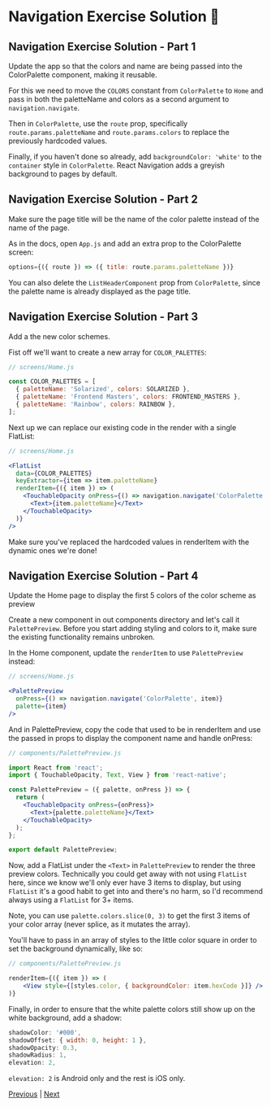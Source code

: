 # Navigation Exercise Solution 👀

## Navigation Exercise Solution - Part 1

Update the app so that the colors and name are being passed into the ColorPalette component, making it reusable.

For this we need to move the `COLORS` constant from `ColorPalette` to `Home` and pass in both the paletteName and colors as a second argument to `navigation.navigate`.

Then in `ColorPalette`, use the `route` prop, specifically `route.params.paletteName` and `route.params.colors` to replace the previously hardcoded values.

Finally, if you haven't done so already, add `backgroundColor: 'white'` to the `container` style in `ColorPalette`. React Navigation adds a greyish background to pages by default.

## Navigation Exercise Solution - Part 2

Make sure the page title will be the name of the color palette instead of the name of the page.

As in the docs, open `App.js` and add an extra prop to the ColorPalette screen:

```jsx
options={({ route }) => ({ title: route.params.paletteName })}
```

You can also delete the `ListHeaderComponent` prop from `ColorPalette`, since the palette name is already displayed as the page title.

## Navigation Exercise Solution - Part 3

Add a the new color schemes.

Fist off we'll want to create a new array for `COLOR_PALETTES`:

```jsx
// screens/Home.js

const COLOR_PALETTES = [
  { paletteName: 'Solarized', colors: SOLARIZED },
  { paletteName: 'Frontend Masters', colors: FRONTEND_MASTERS },
  { paletteName: 'Rainbow', colors: RAINBOW },
];
```

Next up we can replace our existing code in the render with a single FlatList:

```jsx
// screens/Home.js

<FlatList
  data={COLOR_PALETTES}
  keyExtractor={item => item.paletteName}
  renderItem={({ item }) => (
    <TouchableOpacity onPress={() => navigation.navigate('ColorPalette', item)}>
      <Text>{item.paletteName}</Text>
    </TouchableOpacity>
  )}
/>
```

Make sure you've replaced the hardcoded values in renderItem with the dynamic ones we're done!

## Navigation Exercise Solution - Part 4

Update the Home page to display the first 5 colors of the color scheme as preview

Create a new component in out components directory and let's call it `PalettePreview`. Before you start adding styling and colors to it, make sure the existing functionality remains unbroken.

In the Home component, update the `renderItem` to use `PalettePreview` instead:

```jsx
// screens/Home.js

<PalettePreview
  onPress={() => navigation.navigate('ColorPalette', item)}
  palette={item}
/>
```

And in PalettePreview, copy the code that used to be in renderItem and use the passed in props to display the component name and handle onPress:

```jsx
// components/PalettePreview.js

import React from 'react';
import { TouchableOpacity, Text, View } from 'react-native';

const PalettePreview = ({ palette, onPress }) => {
  return (
    <TouchableOpacity onPress={onPress}>
      <Text>{palette.paletteName}</Text>
    </TouchableOpacity>
  );
};

export default PalettePreview;
```

Now, add a FlatList under the `<Text>` in `PalettePreview` to render the three preview colors. Technically you could get away with not using `FlatList` here, since we know we'll only ever have 3 items to display, but using `FlatList` it's a good habit to get into and there's no harm, so I'd recommend always using a `FlatList` for 3+ items.

Note, you can use `palette.colors.slice(0, 3)` to get the first 3 items of your color array (never splice, as it mutates the array).

You'll have to pass in an array of styles to the little color square in order to set the background dynamically, like so:

```jsx
// components/PalettePreview.js

renderItem={({ item }) => (
    <View style={[styles.color, { backgroundColor: item.hexCode }]} />
)}
```

Finally, in order to ensure that the white palette colors still show up on the white background, add a shadow:

```jsx
shadowColor: '#000',
shadowOffset: { width: 0, height: 1 },
shadowOpacity: 0.3,
shadowRadius: 1,
elevation: 2,
```

`elevation: 2` is Android only and the rest is iOS only.

[Previous](./20.navigation-exercise.md) | [Next](./22.hooks.md)
